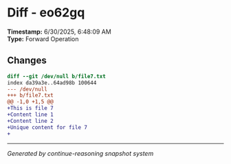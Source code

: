 # Diff - eo62gq

**Timestamp:** 6/30/2025, 6:48:09 AM  
**Type:** Forward Operation

## Changes

```diff
diff --git /dev/null b/file7.txt
index da39a3e..64ad98b 100644
--- /dev/null
+++ b/file7.txt
@@ -1,0 +1,5 @@
+This is file 7
+Content line 1
+Content line 2
+Unique content for file 7
+

```

---
*Generated by continue-reasoning snapshot system*
